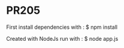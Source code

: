 PR205
=====
First install dependencies with :
$ npm install


Created with NodeJs
run with : 
$ node app.js
